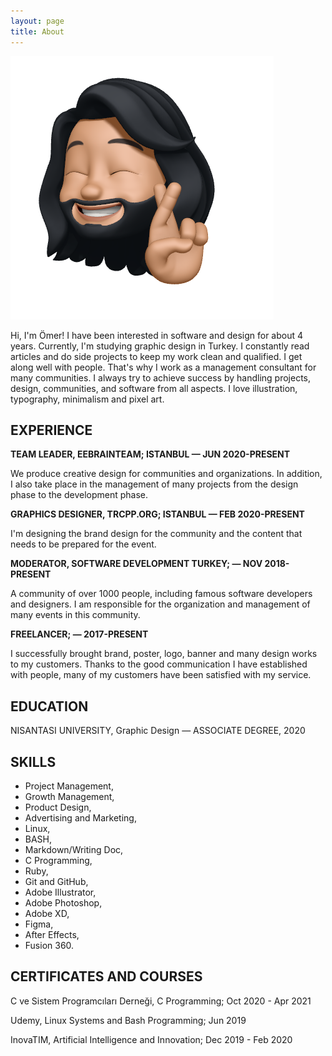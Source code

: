 ```yaml
---
layout: page
title: About
---
```


![omer profile pic](assets/img/omer.png)

Hi, I'm Ömer!
I have been interested in software and design for about 4 years. Currently, I'm studying graphic design in Turkey. I constantly read articles and do side projects to keep my work clean and qualified. I get along well with people. That's why I work as a management consultant for many communities. I always try to achieve success by handling projects, design, communities, and software from all aspects. I love illustration, typography, minimalism and pixel art.

## EXPERIENCE

**TEAM LEADER, EEBRAINTEAM; ISTANBUL — JUN 2020-PRESENT**

We produce creative design for communities and organizations. In addition, I also take place in the management of many projects from the design phase to the development phase.

**GRAPHICS DESIGNER, TRCPP.ORG; ISTANBUL — FEB 2020-PRESENT**

I'm designing the brand design for the community and the content that needs to be prepared for the event.

**MODERATOR, SOFTWARE DEVELOPMENT TURKEY; — NOV 2018-PRESENT**

A community of over 1000 people, including famous software developers and designers. I am responsible for the organization and management of many events in this community.

**FREELANCER; — 2017-PRESENT**

I successfully brought brand, poster, logo, banner and many design works to my customers. Thanks to the good communication I have established with people, many of my customers have been satisfied with my service.

## EDUCATION

NISANTASI UNIVERSITY, Graphic Design — ASSOCIATE DEGREE, 2020

## SKILLS

- Project Management,
- Growth Management,
- Product Design,
- Advertising and Marketing,
- Linux,
- BASH,
- Markdown/Writing Doc,
- C Programming,
- Ruby,
- Git and GitHub,
- Adobe Illustrator,
- Adobe Photoshop,
- Adobe XD,
- Figma,
- After Effects,
- Fusion 360.

## CERTIFICATES AND COURSES

C ve Sistem Programcıları Derneği, C Programming; Oct 2020 - Apr 2021

Udemy, Linux Systems and Bash Programming; Jun 2019

InovaTIM, Artificial Intelligence and Innovation; Dec 2019 - Feb 2020